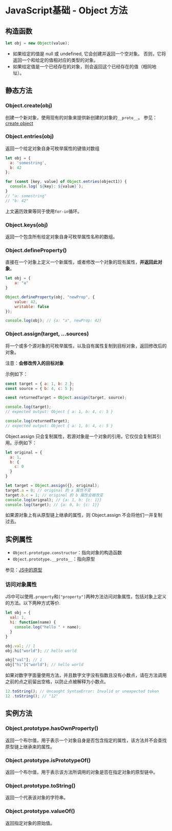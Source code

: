 # JavaScript基础 - Object 方法
## 构造函数
```js
let obj = new Object(value);
```

- 如果给定的值是 null 或 undefined, 它会创建并返回一个空对象。
否则，它将返回一个和给定的值相对应的类型的对象。
- 如果给定值是一个已经存在的对象，则会返回这个已经存在的值（相同地址）。

## 静态方法
### Object.create(obj)
创建一个新对象，使用现有的对象来提供新创建的对象的`__proto__`。
参见：[create object](../../src/functions/createObject.js)

### Object.entries(obj)
返回一个给定对象自身可枚举属性的键值对数组
```js
let obj = {
  a: 'somestring',
  b: 42
};

for (const [key, value] of Object.entries(object1)) {
  console.log(`${key}: ${value}`);
}
// "a: somestring"
// "b: 42"
```

上文遍历效果等同于使用`for-in`循环。

### Object.keys(obj)
返回一个包含所有给定对象自身可枚举属性名称的数组。

### Object.defineProperty()
直接在一个对象上定义一个新属性，或者修改一个对象的现有属性，**并返回此对象**。

```js
let obj = {
    a: "a"
}

Object.defineProperty(obj, "newProp", {
    value: 42,
    writable: false
});

console.log(obj); // {a: "a", newProp: 42}
```

### Object.assign(target, ...sources)
将一个或多个源对象的可枚举属性，以及自有属性复制到目标对象，返回修改后的对象。

注意：**会修改传入的目标对象**

示例如下：
```js
const target = { a: 1, b: 2 };
const source = { b: 4, c: 5 };

const returnedTarget = Object.assign(target, source);

console.log(target);
// expected output: Object { a: 1, b: 4, c: 5 }

console.log(returnedTarget);
// expected output: Object { a: 1, b: 4, c: 5 }
```

Object.assign 只会复制属性，若源对象是一个对象的引用，它仅仅会复制其引用。示例如下：
```js
let original = {
  a: 1,
  b: {
    c: 0
  }
}

let target = Object.assign({}, original);
target.a = 0; // original 的 a 属性不变
target.b.c = 1; // original 的 b 属性会被改变
console.log(orignal); // {a: 1, b: {c: 1}}
console.log(target); // {a: 0, b: {c: 1}}
```

如果源对象上有从原型链上继承的属性，则 Object.assign 不会将他们一并复制过去。

## 实例属性
- `Object.prototype.constructor`：指向对象的构造函数
- `Object.prototype.__proto__`：指向原型

参见：[JS中的原型](./Prototype.md)

### 访问对象属性
JS中可以使用`.property`和`["property"]`两种方法访问对象属性，包括对象上定义的方法。以下两种方式等价.

```js
let obj = {
  val: 1,
  hi: function(name) {
    console.log("hello " + name);
  }
}

obj.val; // 1
obj.hi("world"); // hello world

obj["val"]; // 1
obj["hi"]("world"); // hello world
```

如果对数字字面量使用方法，并且数字文字没有指数且没有小数点，请在方法调用之前的点之前留出空格，以防止点被解释为小数点。
```js
12.toString(); // Uncaught SyntaxError: Invalid or unexpected token
12 .toString(); // "12"
```

## 实例方法
### Object.prototype.hasOwnProperty()
返回一个布尔值，用于表示一个对象自身是否包含指定的属性，该方法并不会查找原型链上继承来的属性。

### Object.prototype.isPrototypeOf()
返回一个布尔值，用于表示该方法所调用的对象是否在指定对象的原型链中。

### Object.prototype.toString()
返回一个代表该对象的字符串。

### Object.prototype.valueOf()
返回指定对象的原始值。
